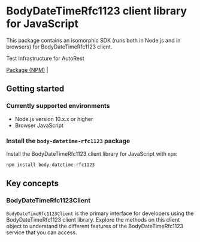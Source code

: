 # BodyDateTimeRfc1123 client library for JavaScript

This package contains an isomorphic SDK (runs both in Node.js and in browsers) for BodyDateTimeRfc1123 client.

Test Infrastructure for AutoRest

[Package (NPM)](https://www.npmjs.com/package/body-datetime-rfc1123) |

## Getting started

### Currently supported environments

- Node.js version 10.x.x or higher
- Browser JavaScript


### Install the `body-datetime-rfc1123` package

Install the BodyDateTimeRfc1123 client library for JavaScript with `npm`:

```bash
npm install body-datetime-rfc1123
```


## Key concepts

### BodyDateTimeRfc1123Client

`BodyDateTimeRfc1123Client` is the primary interface for developers using the BodyDateTimeRfc1123 client library. Explore the methods on this client object to understand the different features of the BodyDateTimeRfc1123 service that you can access.

